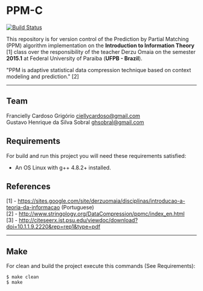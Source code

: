 # PPM-C

[![Build Status](https://api.travis-ci.org/gustavosobral/ppm-c.svg?branch=master)](https://travis-ci.org/gustavosobral/ppm-c)

This repository is for version control of the Prediction by Partial Matching (PPM) algorithm implementation on the **Introduction to Information Theory** [1] class over the responsibility of the teacher Derzu Omaia on the semester **2015.1** at Federal University of Paraiba (**UFPB - Brazil**).

"PPM is adaptive statistical data compression technique based on context modeling and prediction." [2]

- - -
## Team

Francielly Cardoso Grigório <ciellycardoso@gmail.com> <br>
Gustavo Henrique da Silva Sobral <ghsobral@gmail.com> <br>

## Requirements

For build and run this project you will need these requirements satisfied:
- An OS Linux with g++ 4.8.2+ installed.

<!-- To generate the documentation, you will need:
- Doxygen 1.8.6+ -->

## References

[1] - https://sites.google.com/site/derzuomaia/disciplinas/introducao-a-teoria-da-informacao (Portuguese) <br> 
[2] - http://www.stringology.org/DataCompression/ppmc/index_en.html <br>
[3] - http://citeseerx.ist.psu.edu/viewdoc/download?doi=10.1.1.9.2220&rep=rep1&type=pdf

- - -
## Make

For clean and build the project execute this commands (See Requirements):
~~~
$ make clean
$ make
~~~

<!-- ## Doc

Do the following command to build the documentation (See Reequirements):
~~~
$ make doc
~~~ -->
